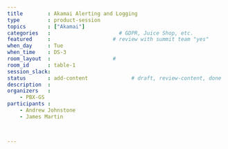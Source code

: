 ```yaml
---
title        : Akamai Alerting and Logging
type         : product-session
topics       : ["Akamai"]
categories   :                      # GDPR, Juice Shop, etc.
featured     :                    # review with summit team "yes"
when_day     : Tue
when_time    : DS-3
room_layout  :                    #
room_id      : table-1
session_slack:
status       : add-content              # draft, review-content, done
description  :
organizers   :
    - PBX-GS
participants :
    - Andrew Johnstone
    - James Martin



---
```


<!-- (add more details about DevSecOps Maturity Model here)

## WHY

(...)

## What

(...)

## Outcomes

(...)

## References

(...) -->

